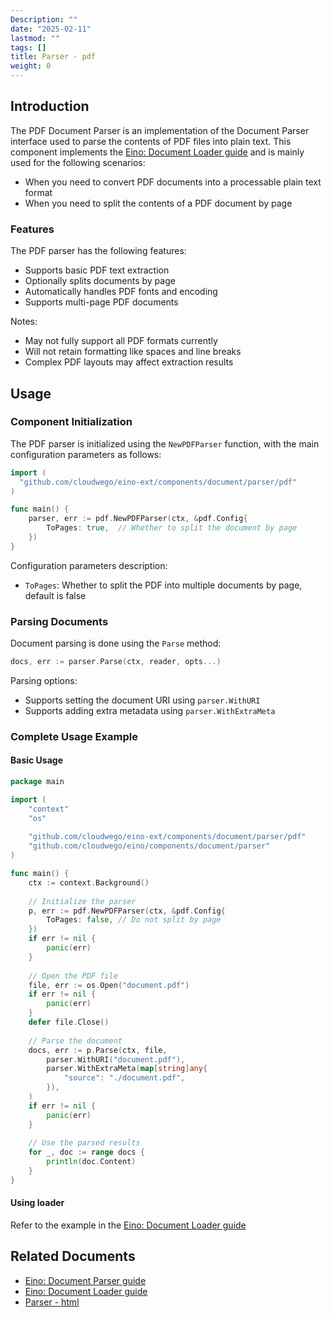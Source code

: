 ```yaml
---
Description: ""
date: "2025-02-11"
lastmod: ""
tags: []
title: Parser - pdf
weight: 0
---
```


## **Introduction**

The PDF Document Parser is an implementation of the Document Parser interface used to parse the contents of PDF files into plain text. This component implements the [Eino: Document Loader guide](/en/docs/eino/core_modules/components/document_loader_guide) and is mainly used for the following scenarios:

- When you need to convert PDF documents into a processable plain text format
- When you need to split the contents of a PDF document by page

### **Features**

The PDF parser has the following features:

- Supports basic PDF text extraction
- Optionally splits documents by page
- Automatically handles PDF fonts and encoding
- Supports multi-page PDF documents

Notes:

- May not fully support all PDF formats currently
- Will not retain formatting like spaces and line breaks
- Complex PDF layouts may affect extraction results

## **Usage**

### **Component Initialization**

The PDF parser is initialized using the `NewPDFParser` function, with the main configuration parameters as follows:

```go
import (
  "github.com/cloudwego/eino-ext/components/document/parser/pdf"
)

func main() {
    parser, err := pdf.NewPDFParser(ctx, &pdf.Config{
        ToPages: true,  // Whether to split the document by page
    })
}
```

Configuration parameters description:

- `ToPages`: Whether to split the PDF into multiple documents by page, default is false

### **Parsing Documents**

Document parsing is done using the `Parse` method:

```go
docs, err := parser.Parse(ctx, reader, opts...)
```

Parsing options:

- Supports setting the document URI using `parser.WithURI`
- Supports adding extra metadata using `parser.WithExtraMeta`

### **Complete Usage Example**

#### **Basic Usage**

```go
package main

import (
    "context"
    "os"
    
    "github.com/cloudwego/eino-ext/components/document/parser/pdf"
    "github.com/cloudwego/eino/components/document/parser"
)

func main() {
    ctx := context.Background()
    
    // Initialize the parser
    p, err := pdf.NewPDFParser(ctx, &pdf.Config{
        ToPages: false, // Do not split by page
    })
    if err != nil {
        panic(err)
    }
    
    // Open the PDF file
    file, err := os.Open("document.pdf")
    if err != nil {
        panic(err)
    }
    defer file.Close()
    
    // Parse the document
    docs, err := p.Parse(ctx, file, 
        parser.WithURI("document.pdf"),
        parser.WithExtraMeta(map[string]any{
            "source": "./document.pdf",
        }),
    )
    if err != nil {
        panic(err)
    }
    
    // Use the parsed results
    for _, doc := range docs {
        println(doc.Content)
    }
}
```

#### **Using loader**

Refer to the example in the [Eino: Document Loader guide](/en/docs/eino/core_modules/components/document_loader_guide)

## **Related Documents**

- [Eino: Document Parser guide](/en/docs/eino/core_modules/components/document_loader_guide/document_parser_interface_guide)
- [Eino: Document Loader guide](/en/docs/eino/core_modules/components/document_loader_guide)
- [Parser - html](/en/docs/eino/ecosystem/document/parser_html)
